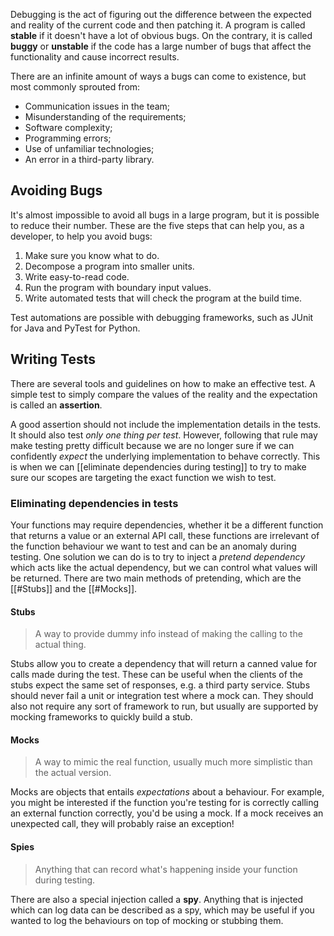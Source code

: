 Debugging is the act of figuring out the difference between the expected and reality of the current code and then patching it. A program is called **stable** if it doesn't have a lot of obvious bugs. On the contrary, it is called **buggy** or **unstable** if the code has a large number of bugs that affect the functionality and cause incorrect results.

There are an infinite amount of ways a bugs can come to existence, but most commonly sprouted from:
- Communication issues in the team;
- Misunderstanding of the requirements;
- Software complexity;
- Programming errors;
- Use of unfamiliar technologies;
- An error in a third-party library.
## Avoiding Bugs
It's almost impossible to avoid all bugs in a large program, but it is possible to reduce their number. These are the five steps that can help you, as a developer, to help you avoid bugs:
1. Make sure you know what to do.
2. Decompose a program into smaller units.
3. Write easy-to-read code.
4. Run the program with boundary input values.
5. Write automated tests that will check the program at the build time.

Test automations are possible with debugging frameworks, such as JUnit for Java and PyTest for Python.
## Writing Tests
There are several tools and guidelines on how to make an effective test. A simple test to simply compare the values of the reality and the expectation is called an **assertion**. 

A good assertion should not include the implementation details in the tests. It should also test *only one thing per test*. However, following that rule may make testing pretty difficult because we are no longer sure if we can confidently *expect* the underlying implementation to behave correctly. This is when we can [[eliminate dependencies during testing]] to try to make sure our scopes are targeting the exact function we wish to test.
### Eliminating dependencies in tests
Your functions may require dependencies, whether it be a different function that returns a value or an external API call, these functions are irrelevant of the function behaviour we want to test and can be an anomaly during testing. One solution we can do is to try to inject a *pretend dependency* which acts like the actual dependency, but we can control what values will be returned. There are two main methods of pretending, which are the [[#Stubs]] and the [[#Mocks]].
#### Stubs
> A way to provide dummy info instead of making the calling to the actual thing.

Stubs allow you to create a dependency that will return a canned value for calls made during the test. These can be useful when the clients of the stubs expect the same set of responses, e.g. a third party service. Stubs should never fail a unit or integration test where a mock can. They should also not require any sort of framework to run, but usually are supported by mocking frameworks to quickly build a stub.
#### Mocks
> A way to mimic the real function, usually much more simplistic than the actual version.

Mocks are objects that entails *expectations* about a behaviour. For example, you might be interested if the function you're testing for is correctly calling an external function correctly, you'd be using a mock. If a mock receives an unexpected call, they will probably raise an exception! 
#### Spies
> Anything that can record what's happening inside your function during testing.

There are also a special injection called a **spy**. Anything that is injected which can log data can be described as a spy, which may be useful if you wanted to log the behaviours on top of mocking or stubbing them.

